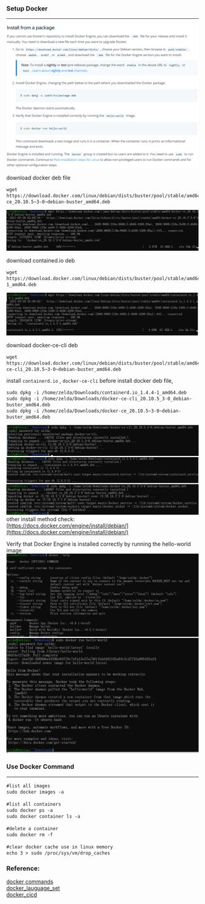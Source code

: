 ### Setup Docker
***

![install_docker](../../images/cicd/docker/install_docker.png)  
    
download docker deb file
```shell 
wget https://download.docker.com/linux/debian/dists/buster/pool/stable/amd64/docker-ce_20.10.5~3-0~debian-buster_amd64.deb
```
![download_docker_deb](../../images/cicd/docker/download_docker_deb.png)

download contained.io deb  
```shell
wget https://download.docker.com/linux/debian/dists/buster/pool/stable/amd64/containerd.io_1.4.3-1_amd64.deb
```
![download_contained_io](../../images/cicd/docker/download_contained_io.png)

download docker-ce-cli deb
```shell
wget https://download.docker.com/linux/debian/dists/buster/pool/stable/amd64/docker-ce-cli_20.10.5~3-0~debian-buster_amd64.deb
```

install `containerd.io` , `docker-ce-cli` before install docker deb file, 
```shell
sudo dpkg -i /home/zelda/Downloads/containerd.io_1.4.4-1_amd64.deb
sudo dpkg -i /home/zelda/Downloads/docker-ce-cli_20.10.5_3-0_debian-buster_amd64.deb
sudo dpkg -i /home/zelda/Downloads/docker-ce_20.10.5~3-0~debian-buster_amd64.deb
```

![install_docker_ce_cli](../../images/cicd/docker/install_docker_ce_cli.png)
![install_contained_io](../../images/cicd/docker/install_contained_io.png)
![install_docker_ce](../../images/cicd/docker/install_docker_ce.png)
other install method check:  
[https://docs.docker.com/engine/install/debian/](https://docs.docker.com/engine/install/debian/)  

Verify that Docker Engine is installed correctly by running the hello-world image  
![check_docker_cmd](../../images/cicd/docker/check_docker_cmd.png)
![run_docker_hello_world](../../images/cicd/docker/run_docker_hello_world.png)  

### Use Docker Command
***
```shell
#list all images
sudo docker images -a

#list all containers
sudo docker ps -a
sudo docker container ls -a

#delete a container
sudo docker rm -f 

#clear docker cache use in linux memory
echo 3 > sudo /proc/sys/vm/drop_caches
```

### Reference:    
[docker commands](https://docs.docker.com/engine/reference/run/)  
[docker_lauguage_set](https://docs.docker.com/language/)  
[docker_cicd](https://docs.docker.com/ci-cd/best-practices/)  